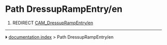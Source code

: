 # Path DressupRampEntry/en
1.  REDIRECT [CAM_DressupRampEntry/en](CAM_DressupRampEntry/en.md)



---
⏵ [documentation index](../README.md) > Path DressupRampEntry/en
